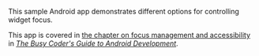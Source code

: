This sample Android app demonstrates
different options for controlling widget focus.

This app is covered in 
[the chapter on focus management and accessibility](https://commonsware.com/Android/previews/focus-management-and-accessibility)
in [*The Busy Coder's Guide to Android Development*](https://commonsware.com/Android/).

